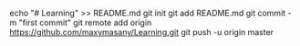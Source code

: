 echo "# Learning" >> README.md
git init
git add README.md
git commit -m "first commit"
git remote add origin https://github.com/maxymasany/Learning.git
git push -u origin master
